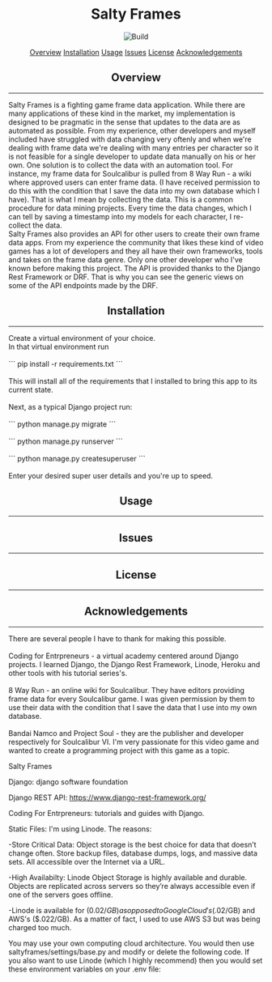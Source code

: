 <h1 align="center">Salty Frames</h1>
<p align="center">
    <img src="https://img.shields.io/github/issues/RayGar7/SaltyFramesAPI" alt="Build">
</p
>
<p align="center">
    <a href="#overview">Overview</a>
    <a href="#installation">Installation</a>
    <a href="#usage">Usage</a>
    <a href="#issues">Issues</a>
    <a href="#license">License</a>
    <a href="#license">Acknowledgements</a>
</p>

<h2 align="center">Overview</h2>
<hr>
<p>Salty Frames is a fighting game frame data application. While there are many applications of these kind in the market, my implementation is designed to be pragmatic in the sense that updates to the data are as automated as possible. From my experience, other developers and myself included have struggled with data changing very oftenly and when we're dealing with frame data we're dealing with many entries per character so it is not feasible for a single developer to update data manually on his or her own. One solution is to collect the data with an automation tool. For instance, my frame data for Soulcalibur is pulled from 8 Way Run - a wiki where approved users can enter frame data. (I have received permission to do this with the condition that I save the data into my own database which I have). That is what I mean by collecting the data. This is a common procedure for data mining projects. Every time the data changes, which I can tell by saving a timestamp into my models for each character, I re-collect the data. <br> Salty Frames also provides an API for other users to create their own frame data apps. From my experience the community that likes these kind of video games has a lot of developers and they all have their own frameworks, tools and takes on the frame data genre. Only one other developer who I've known before making this project. The API is provided thanks to the Django Rest Framework or DRF. That is why you can see the generic views on some of the API endpoints made by the DRF.
</p>


<h2 align="center">Installation</h2>
<hr>
<p>Create a virtual environment of your choice. <br>In that virtual environment run <br><br>```
pip install -r requirements.txt
```<br><br>This will install all of the requirements that I installed to bring this app to its current state. <br><br>Next, as a typical Django project run: <br><br>```
python manage.py migrate
```<br><br>```
python manage.py runserver
```<br><br>```
python manage.py createsuperuser
```<br><br>Enter your desired super user details and you're up to speed.</p>



<h2 align="center">Usage</h2>
<hr>
<p>

</p>


<h2 align="center">Issues</h2>
<hr>
<p>

</p>

<h2 align="center">License</h2>
<hr>
<p>

</p>

<h2 align="center">Acknowledgements</h2>
<hr>
<p>There are several people I have to thank for making this possible.<br><br>Coding for Entrpreneurs - a virtual academy centered around Django projects. I learned Django, the Django Rest Framework, Linode, Heroku and other tools with his tutorial series's.<br><br>8 Way Run - an online wiki for Soulcalibur. They have editors providing frame data for every Soulcalibur game. I was given permission by them to use their data with the condition that I save the data that I use into my own database. <br><br>Bandai Namco and Project Soul - they are the publisher and developer respectively for Soulcalibur VI. I'm very passionate for this video game and wanted to create a programming project with this game as a topic.</p>

Salty Frames


Django:
django software foundation


Django REST API:
https://www.django-rest-framework.org/


Coding For Entrpreneurs:
tutorials and guides with Django.


Static Files:
I'm using Linode. The reasons:

-Store Critical Data: Object storage is the best choice for data that doesn’t change often. Store backup files, database dumps, logs, and massive data sets. All accessible over the Internet via a URL.

-High Availabilty: Linode Object Storage is highly available and durable. Objects are replicated across servers so they’re always accessible even if one of the servers goes offline.

-Linode is available for ($0.02/GB) as opposed to Google Cloud's ($.02/GB) and AWS's ($.022/GB). As a matter of fact, I used to use AWS S3 but was being charged too much.

You may use your own computing cloud architecture. You would then use saltyframes/settings/base.py and modify or delete the following code. If you also want to use
Linode (which I highly recommend) then you would set these environment variables on your .env file:



